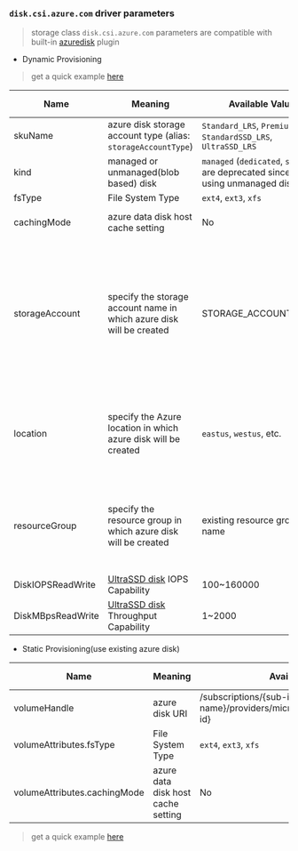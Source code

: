 ### `disk.csi.azure.com` driver parameters
 > storage class `disk.csi.azure.com` parameters are compatible with built-in [azuredisk](https://kubernetes.io/docs/concepts/storage/volumes/#azuredisk) plugin

 - Dynamic Provisioning
  > get a quick example [here](../deploy/example/storageclass-azuredisk-csi.yaml)

Name | Meaning | Available Value | Mandatory | Default value
--- | --- | --- | --- | ---
skuName | azure disk storage account type (alias: `storageAccountType`)| `Standard_LRS`, `Premium_LRS`, `StandardSSD_LRS`, `UltraSSD_LRS` | No | `Standard_LRS`
kind | managed or unmanaged(blob based) disk | `managed` (`dedicated`, `shared` are deprecated since it's using unmanaged disk) | No | `managed`
fsType | File System Type | `ext4`, `ext3`, `xfs` | No | `ext4`
cachingMode | azure data disk host cache setting | No | `None`, `ReadOnly`, `ReadWrite` | `ReadOnly`
storageAccount | specify the storage account name in which azure disk will be created | STORAGE_ACCOUNT_NAME | No | if empty, driver will find a suitable storage account that matches `skuName` in the same resource group as current k8s cluster
location | specify the Azure location in which azure disk will be created | `eastus`, `westus`, etc. | No | if empty, driver will use the same location name as current k8s cluster
resourceGroup | specify the resource group in which azure disk will be created | existing resource group name | No | if empty, driver will use the same resource group name as current k8s cluster
DiskIOPSReadWrite | [UltraSSD disk](https://docs.microsoft.com/en-us/azure/virtual-machines/linux/disks-ultra-ssd) IOPS Capability | 100~160000 | No | `500`
DiskMBpsReadWrite | [UltraSSD disk](https://docs.microsoft.com/en-us/azure/virtual-machines/linux/disks-ultra-ssd) Throughput Capability | 1~2000 | No | `100`

 - Static Provisioning(use existing azure disk)
 
Name | Meaning | Available Value | Mandatory | Default value
--- | --- | --- | --- | ---
volumeHandle| azure disk URI | /subscriptions/{sub-id}/resourcegroups/{group-name}/providers/microsoft.compute/disks/{disk-id} | Yes | N/A
volumeAttributes.fsType | File System Type | `ext4`, `ext3`, `xfs` | No | `ext4`
volumeAttributes.cachingMode | azure data disk host cache setting | No | `None`, `ReadOnly`, `ReadWrite` | `ReadOnly`

  > get a quick example [here](../deploy/example/pv-azuredisk-csi.yaml) 
